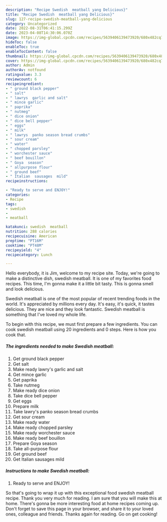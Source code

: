 ```yaml
---
description: "Recipe Swedish  meatball yang Delicious}"
title: "Recipe Swedish  meatball yang Delicious}"
slug: 127-recipe-swedish-meatball-yang-delicious
category: Uncategorized
date: 2022-08-31T06:41:15.299Z
date: 2023-04-08T14:30:06.070Z
image: https://img-global.cpcdn.com/recipes/5639406139473920/680x482cq70/swedish-meatball-recipe-main-photo.jpg
hideToc: false
enableToc: true
enableTocContent: false
thumbnail: https://img-global.cpcdn.com/recipes/5639406139473920/680x482cq70/swedish-meatball-recipe-main-photo.jpg
cover: https://img-global.cpcdn.com/recipes/5639406139473920/680x482cq70/swedish-meatball-recipe-main-photo.jpg
author: Admin
authorAv: notfound
ratingvalue: 3.3
reviewcount: 6
recipeingredient:
- " ground black pepper"
- " salt"
- " lawrys  garlic and salt"
- " mince garlic"
- " paprika"
- " nutmeg"
- " dice onion"
- " dice bell pepper"
- " eggs"
- " milk"
- " lawrys  panko season bread crumbs"
- " sour cream"
- " water"
- " chopped parsley"
- " worchester sauce"
- " beef bouillon"
- " Goya  season"
- " allpurpose flour"
- " ground beef"
- " Italian  sausages  mild"
recipeinstructions:

- "Ready to serve and ENJOY!"
categories:
- Recipe
tags:
- swedish
- 
- meatball

katakunci: swedish  meatball 
nutrition: 288 calories
recipecuisine: American
preptime: "PT16M"
cooktime: "PT48M"
recipeyield: "4"
recipecategory: Lunch

---
```



Hello everybody, it is Jim, welcome to my recipe site. Today, we're going to make a distinctive dish, swedish  meatball. It is one of my favorites food recipes. This time, I'm gonna make it a little bit tasty. This is gonna smell and look delicious.



Swedish  meatball is one of the most popular of recent trending foods in the world. It's appreciated by millions every day. It's easy, it's quick, it tastes delicious. They are nice and they look fantastic. Swedish  meatball is something that I've loved my whole life.


To begin with this recipe, we must first prepare a few ingredients. You can cook swedish  meatball using 20 ingredients and 0 steps. Here is how you cook that.

<!--inarticleads1-->

##### The ingredients needed to make Swedish  meatball:

1. Get  ground black pepper
1. Get  salt
1. Make ready  lawry&#39;s  garlic and salt
1. Get  mince garlic
1. Get  paprika
1. Take  nutmeg
1. Make ready  dice onion
1. Take  dice bell pepper
1. Get  eggs
1. Prepare  milk
1. Take  lawry&#39;s  panko season bread crumbs
1. Get  sour cream
1. Make ready  water
1. Make ready  chopped parsley
1. Make ready  worchester sauce
1. Make ready  beef bouillon
1. Prepare  Goya  season
1. Take  all-purpose flour
1. Get  ground beef
1. Get  Italian  sausages  mild




<!--inarticleads2-->

##### Instructions to make Swedish  meatball:


1. Ready to serve and ENJOY!



So that's going to wrap it up with this exceptional food swedish  meatball recipe. Thank you very much for reading. I am sure that you will make this at home. There's gonna be more interesting food at home recipes coming up. Don't forget to save this page in your browser, and share it to your loved ones, colleague and friends. Thanks again for reading. Go on get cooking!
